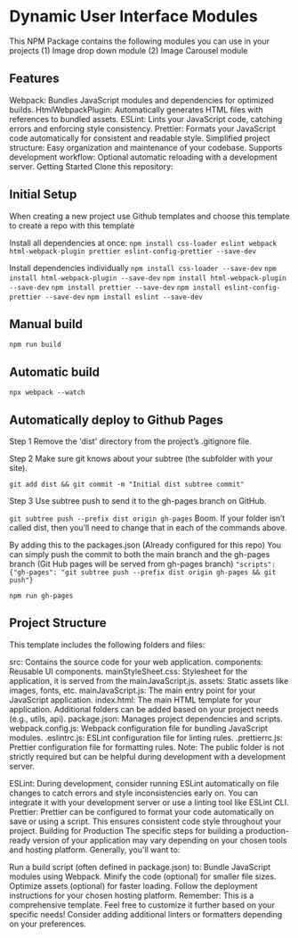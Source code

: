 # Dynamic User Interface Modules
This NPM Package contains the following modules you can use in your projects
(1) Image drop down module
(2) Image Carousel module

## Features

Webpack: Bundles JavaScript modules and dependencies for optimized builds.
HtmlWebpackPlugin: Automatically generates HTML files with references to bundled assets.
ESLint: Lints your JavaScript code, catching errors and enforcing style consistency.
Prettier: Formats your JavaScript code automatically for consistent and readable style.
Simplified project structure: Easy organization and maintenance of your codebase.
Supports development workflow: Optional automatic reloading with a development server.
Getting Started
Clone this repository:

## Initial Setup

When creating a new project use Github templates and choose this template to create a repo with this template

Install all dependencies at once:
`npm install css-loader eslint webpack html-webpack-plugin prettier eslint-config-prettier --save-dev`

Install dependencies individually
`npm install css-loader --save-dev`
`npm install html-webpack-plugin --save-dev`
`npm install html-webpack-plugin --save-dev`
`npm install prettier --save-dev`
`npm install eslint-config-prettier --save-dev`
`npm install eslint --save-dev`

## Manual build

`npm run build`

## Automatic build

`npx webpack --watch`

## Automatically deploy to Github Pages

Step 1
Remove the 'dist' directory from the project’s .gitignore file.

Step 2
Make sure git knows about your subtree (the subfolder with your site).

`git add dist && git commit -m "Initial dist subtree commit"`

Step 3
Use subtree push to send it to the gh-pages branch on GitHub.

`git subtree push --prefix dist origin gh-pages`
Boom. If your folder isn’t called dist, then you’ll need to change that in each of the commands above.

By adding this to the packages.json (Already configured for this repo)
You can simply push the commit to both the main branch and the gh-pages branch (Git Hub pages will be served from gh-pages branch)
`"scripts": {"gh-pages": "git subtree push --prefix dist origin gh-pages && git push"}`

`npm run gh-pages`

## Project Structure

This template includes the following folders and files:

src: Contains the source code for your web application.
components: Reusable UI components.
mainStyleSheet.css: Stylesheet for the application, it is served from the mainJavaScript.js.
assets: Static assets like images, fonts, etc.
mainJavaScript.js: The main entry point for your JavaScript application.
index.html: The main HTML template for your application.
Additional folders can be added based on your project needs (e.g., utils, api).
package.json: Manages project dependencies and scripts.
webpack.config.js: Webpack configuration file for bundling JavaScript modules.
.eslintrc.js: ESLint configuration file for linting rules.
.prettierrc.js: Prettier configuration file for formatting rules.
Note: The public folder is not strictly required but can be helpful during development with a development server.

ESLint: During development, consider running ESLint automatically on file changes to catch errors and style inconsistencies early on. You can integrate it with your development server or use a linting tool like ESLint CLI.
Prettier: Prettier can be configured to format your code automatically on save or using a script. This ensures consistent code style throughout your project.
Building for Production
The specific steps for building a production-ready version of your application may vary depending on your chosen tools and hosting platform. Generally, you'll want to:

Run a build script (often defined in package.json) to:
Bundle JavaScript modules using Webpack.
Minify the code (optional) for smaller file sizes.
Optimize assets (optional) for faster loading.
Follow the deployment instructions for your chosen hosting platform.
Remember: This is a comprehensive template. Feel free to customize it further based on your specific needs! Consider adding additional linters or formatters depending on your preferences.
